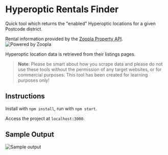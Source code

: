 # Hyperoptic Rentals Finder 

Quick tool which returns the "enabled" Hyperoptic locations for a given Postcode district.

Rental information provided by the [Zoopla Property API](http://developer.zoopla.com/).
![Powered by Zoopla](http://www.zoopla.co.uk/static/images/mashery/powered-by-zoopla-150x73.png)

Hyperoptic location data is retrieved from their listings pages.

> **Note**: Please be smart about how you scrape data and please do not use these tools without the permission of any target websites, or for commercial purposes. This tool has been created for learning purposes only!

## Instructions 

Install with `npm install`, run with `npm start`. 

Access the project at `localhost:3000`.

## Sample Output 
![Sample output](http://i.imgur.com/H2N4YkQ.png)